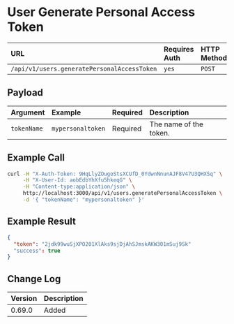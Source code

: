 # User Generate Personal Access Token

| URL | Requires Auth | HTTP Method |
| :--- | :--- | :--- |
| `/api/v1/users.generatePersonalAccessToken` | `yes` | `POST` |

## Payload

| Argument | Example | Required | Description |
| :--- | :--- | :--- | :--- |
| `tokenName` | `mypersonaltoken` | Required | The name of the token. |

## Example Call

```bash
curl -H "X-Auth-Token: 9HqLlyZOugoStsXCUfD_0YdwnNnunAJF8V47U3QHXSq" \
     -H "X-User-Id: aobEdbYhXfu5hkeqG" \
     -H "Content-type:application/json" \
     http://localhost:3000/api/v1/users.generatePersonalAccessToken \
     -d '{ "tokenName": "mypersonaltoken" }'
```

## Example Result

```json
{
  "token": "2jdk99wuSjXPO201XlAks9sjDjAhSJmskAKW301mSuj9Sk"
  "success": true
}
```

## Change Log

| Version | Description |
| :--- | :--- |
| 0.69.0 | Added |
